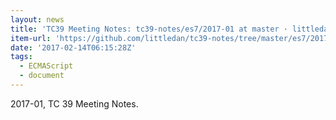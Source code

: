 ```yaml
---
layout: news
title: 'TC39 Meeting Notes: tc39-notes/es7/2017-01 at master · littledan/tc39-notes'
item-url: 'https://github.com/littledan/tc39-notes/tree/master/es7/2017-01'
date: '2017-02-14T06:15:28Z'
tags:
  - ECMAScript
  - document
---
```

2017-01, TC 39 Meeting Notes.
